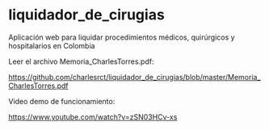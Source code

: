 # liquidador_de_cirugias
Aplicación web para liquidar procedimientos médicos, quirúrgicos y hospitalarios en Colombia

Leer el archivo Memoria_CharlesTorres.pdf:

https://github.com/charlesrct/liquidador_de_cirugias/blob/master/Memoria_CharlesTorres.pdf

Video demo de funcionamiento:

https://www.youtube.com/watch?v=zSN03HCv-xs

